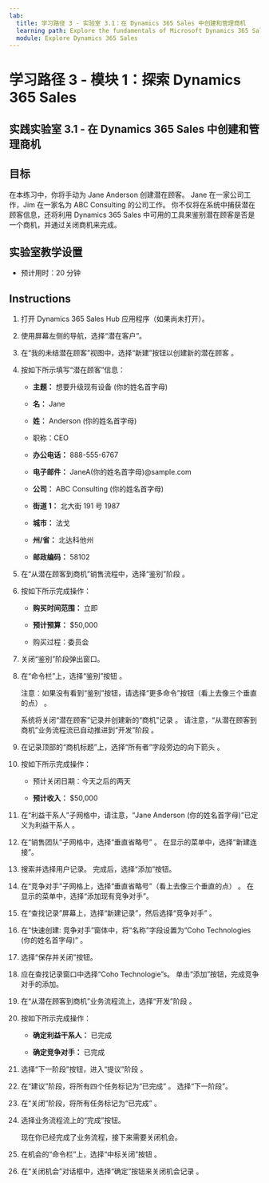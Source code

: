 ```yaml
---
lab:
  title: 学习路径 3 - 实验室 3.1：在 Dynamics 365 Sales 中创建和管理商机
  learning path: Explore the fundamentals of Microsoft Dynamics 365 Sales
  module: Explore Dynamics 365 Sales
---
```



学习路径 3 - 模块 1：探索 Dynamics 365 Sales
========================

## 实践实验室 3.1 - 在 Dynamics 365 Sales 中创建和管理商机 

## 目标

在本练习中，你将手动为 Jane Anderson 创建潜在顾客。 Jane 在一家公司工作，Jim 在一家名为 ABC Consulting 的公司工作。 你不仅将在系统中捕获潜在顾客信息，还将利用 Dynamics 365 Sales 中可用的工具来鉴别潜在顾客是否是一个商机，并通过关闭商机来完成。

## 实验室教学设置

  - 预计用时：20 分钟

## Instructions

1. 打开 Dynamics 365 Sales Hub 应用程序（如果尚未打开）。

2. 使用屏幕左侧的导航，选择“潜在客户”。 

3. 在“我的未结潜在顾客”视图中，选择“新建”按钮以创建新的潜在顾客 。 

4. 按如下所示填写“潜在顾客”信息：

    - **主题：** 想要升级现有设备 (你的姓名首字母)

    - **名：** Jane

    - **姓：** Anderson (你的姓名首字母)

    - 职称：CEO

    - **办公电话：** 888-555-6767

    - **电子邮件：** JaneA(你的姓名首字母)@sample.com

    - **公司：** ABC Consulting (你的姓名首字母)

    - **街道 1：** 北大街 191 号 1987

    - **城市：** 法戈

    - **州/省：** 北达科他州

    - **邮政编码：** 58102

5. 在“从潜在顾客到商机”销售流程中，选择“鉴别”阶段 。

6. 按如下所示完成操作：

    - **购买时间范围：** 立即

    - **预计预算：** $50,000 

    - 购买过程：委员会

7. 关闭“鉴别”阶段弹出窗口。 

8.  在“命令栏”上，选择“鉴别”按钮 。 

    注意：如果没有看到“鉴别”按钮，请选择“更多命令”按钮（看上去像三个垂直的点） 。 

    系统将关闭“潜在顾客”记录并创建新的“商机”记录 。 请注意，“从潜在顾客到商机”业务流程流已自动推进到“开发”阶段 。 

9. 在记录顶部的“商机标题”上，选择“所有者”字段旁边的向下箭头 。 

10. 按如下所示完成操作：

    - 预计关闭日期：今天之后的两天

    - **预计收入：** $50,000
    
11. 在“利益干系人”子网格中，请注意，“Jane Anderson (你的姓名首字母)”已定义为利益干系人 。 

12. 在“销售团队”子网格中，选择“垂直省略号” 。 在显示的菜单中，选择“新建连接”。 

13. 搜索并选择用户记录。 完成后，选择“添加”按钮。 

14. 在“竞争对手”子网格上，选择“垂直省略号”（看上去像三个垂直的点） 。 在显示的菜单中，选择“添加现有竞争对手”。 

15. 在“查找记录”屏幕上，选择“新建记录”，然后选择“竞争对手”  。

16. 在“快速创建: 竞争对手”窗体中，将“名称”字段设置为“Coho Technologies (你的姓名首字母)”  。

17. 选择“保存并关闭”按钮。

18. 应在查找记录窗口中选择“Coho Technologie”s。 单击“添加”按钮，完成竞争对手的添加。

19. 在“从潜在顾客到商机”业务流程流上，选择“开发”阶段 。 

20. 按如下所示完成操作： 

    - **确定利益干系人：** 已完成 

    - **确定竞争对手：** 已完成 

21. 选择“下一阶段”按钮，进入“提议”阶段 。 

22. 在“建议”阶段，将所有四个任务标记为“已完成” 。 选择“下一阶段”。

23. 在“关闭”阶段，将所有任务标记为“已完成” 。 

24. 选择业务流程流上的“完成”按钮。 

    现在你已经完成了业务流程，接下来需要关闭机会。

25. 在机会的“命令栏”上，选择“中标关闭”按钮 。

26. 在“关闭机会”对话框中，选择“确定”按钮来关闭机会记录 。 


